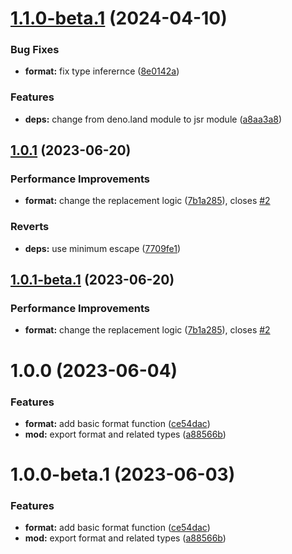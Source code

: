 # [1.1.0-beta.1](https://github.com/TomokiMiyauci/format/compare/1.0.1...1.1.0-beta.1) (2024-04-10)


### Bug Fixes

* **format:** fix type inferernce ([8e0142a](https://github.com/TomokiMiyauci/format/commit/8e0142a8072eefd541252b32fa9d14be501ca6b4))


### Features

* **deps:** change from deno.land module to jsr module ([a8aa3a8](https://github.com/TomokiMiyauci/format/commit/a8aa3a8bae5f86effb2ddb9fd19eafe2f334514a))

## [1.0.1](https://github.com/TomokiMiyauci/format/compare/1.0.0...1.0.1) (2023-06-20)


### Performance Improvements

* **format:** change the replacement logic ([7b1a285](https://github.com/TomokiMiyauci/format/commit/7b1a285c6f3b78a6878f8541402b35b7db168179)), closes [#2](https://github.com/TomokiMiyauci/format/issues/2)


### Reverts

* **deps:** use minimum escape ([7709fe1](https://github.com/TomokiMiyauci/format/commit/7709fe18ccf25ec009629ee7d556024e0ed69558))

## [1.0.1-beta.1](https://github.com/TomokiMiyauci/format/compare/1.0.0...1.0.1-beta.1) (2023-06-20)


### Performance Improvements

* **format:** change the replacement logic ([7b1a285](https://github.com/TomokiMiyauci/format/commit/7b1a285c6f3b78a6878f8541402b35b7db168179)), closes [#2](https://github.com/TomokiMiyauci/format/issues/2)

# 1.0.0 (2023-06-04)


### Features

* **format:** add basic format function ([ce54dac](https://github.com/TomokiMiyauci/format/commit/ce54dac173f1d88b9b6a8888cf7379c31f0f1c2e))
* **mod:** export format and related types ([a88566b](https://github.com/TomokiMiyauci/format/commit/a88566b0af8a123d1108ad7f0fbfa21fb032d9ca))

# 1.0.0-beta.1 (2023-06-03)


### Features

* **format:** add basic format function ([ce54dac](https://github.com/TomokiMiyauci/format/commit/ce54dac173f1d88b9b6a8888cf7379c31f0f1c2e))
* **mod:** export format and related types ([a88566b](https://github.com/TomokiMiyauci/format/commit/a88566b0af8a123d1108ad7f0fbfa21fb032d9ca))
